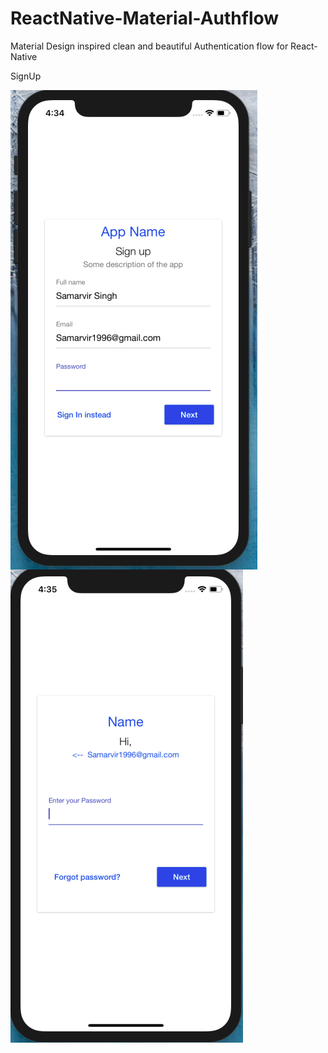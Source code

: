 # ReactNative-Material-Authflow
Material Design inspired clean and beautiful Authentication flow for React-Native


SignUp

<img align="left"  src="https://raw.githubusercontent.com/samarv/ReactNative-Material-Authflow/master/assets/Screen%20Shot%202018-09-26%20at%204.34.24%20AM.png">


<img align="left"  src="https://raw.githubusercontent.com/samarv/ReactNative-Material-Authflow/master/assets/Screen%20Shot%202018-09-26%20at%204.34.58%20AM.png">
